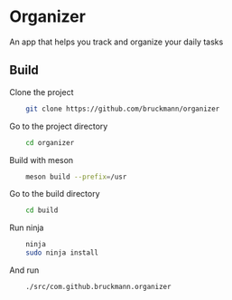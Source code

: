 
# Organizer

An app that helps you track and organize your daily tasks 

## Build


Clone the project

```bash
	git clone https://github.com/bruckmann/organizer
```

Go to the project directory

```bash
	cd organizer
```

Build with meson

```bash
	meson build --prefix=/usr
```

Go to the build directory

```bash
	cd build
```

Run ninja

```bash
	ninja
	sudo ninja install
```

And run

```bash
	./src/com.github.bruckmann.organizer
```